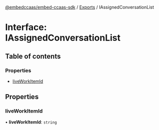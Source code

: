 [@embedccaas/embed-ccaas-sdk](../README.md) / [Exports](../modules.md) / IAssignedConversationList

# Interface: IAssignedConversationList

## Table of contents

### Properties

-   [liveWorkItemId](IAssignedConversationList.md#liveworkitemid)

## Properties

### liveWorkItemId

• **liveWorkItemId**: `string`


